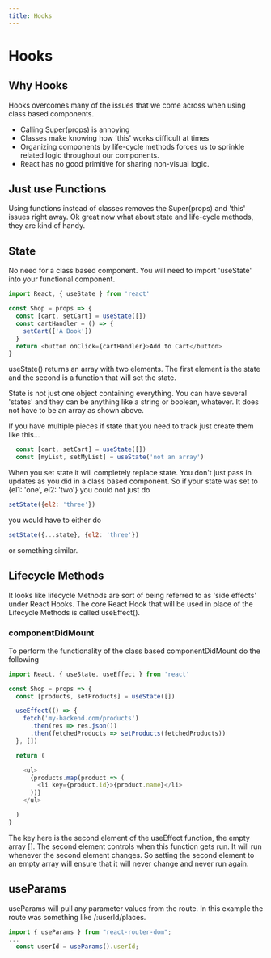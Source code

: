 ```yaml
---
title: Hooks
---
```


# Hooks

## Why Hooks

Hooks overcomes many of the issues that we come across when using class based components. 

- Calling Super(props) is annoying
- Classes make knowing how 'this' works difficult at times
- Organizing components by life-cycle methods forces us to sprinkle related logic throughout our components.
- React has no good primitive for sharing non-visual logic.

## Just use Functions

Using functions instead of classes removes the Super(props) and 'this' issues right away. Ok great now what about state and life-cycle methods, they are kind of handy.

## State

No need for a class based component. You will need to import 'useState' into your functional component.

```javascript
import React, { useState } from 'react'

const Shop = props => {
  const [cart, setCart] = useState([])
  const cartHandler = () => {
    setCart(['A Book'])
  }
  return <button onClick={cartHandler}>Add to Cart</button>
}
```

useState() returns an array with two elements. The first element is the state and the second is a function that will set the state. 

State is not just one object containing everything. You can have several 'states' and they can be anything like a string or boolean, whatever. It does not have to be an array as shown above.

If you have multiple pieces if state that you need to track just create them like this...

```javascript
  const [cart, setCart] = useState([])
  const [myList, setMyList] = useState('not an array')
```

When you set state it will completely replace state. You don't just pass in updates as you did in a class based component. So if your state was set to {el1: 'one', el2: 'two'} you could not just do 

```javascript
setState({el2: 'three'})
```

 you would have to either do 

```javascript
setState({...state}, {el2: 'three'})
```

 or something similar.

## Lifecycle Methods

It looks like lifecycle Methods are sort of being referred to as 'side effects' under React Hooks. The core React Hook that will be used in place of the Lifecycle Methods is called useEffect().

### componentDidMount

To perform the functionality of the class based componentDidMount do the following

```javascript
import React, { useState, useEffect } from 'react'

const Shop = props => {
  const [products, setProducts] = useState([])

  useEffect(() => {
    fetch('my-backend.com/products')
      .then(res => res.json())
      .then(fetchedProducts => setProducts(fetchedProducts))
  }, [])

  return (

    <ul>
      {products.map(product => (
        <li key={product.id}>{product.name}</li>
      ))}
    </ul>

  )
}
```

The key here is the second element of the useEffect function, the empty array []. The second element controls when this function gets run. It will run whenever the second element changes. So setting the second element to an empty array will ensure that it will never change and never run again.

## useParams

useParams will pull any parameter values from the route. In this example the route was something like /:userId/places. 

```javascript
import { useParams } from "react-router-dom";
...
  const userId = useParams().userId;
```

